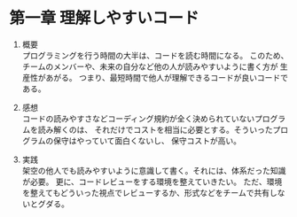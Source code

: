 第一章 理解しやすいコード
===
1. 概要  
プログラミングを行う時間の大半は、コードを読む時間になる。
このため、チームのメンバーや、未来の自分など他の人が読みやすいように書く方が
生産性があがる。
つまり、最短時間で他人が理解できるコードが良いコードである。

2. 感想  
コードの読みやすさなどコーディング規約が全く決められていないプログラムを読み解くのは、
それだけでコストを相当に必要とする。そういったプログラムの保守はやっていて面白くないし、
保守コストが高い。

3. 実践  
架空の他人でも読みやすいように意識して書く。それには、体系だった知識が必要。
更に、コードレビューをする環境を整えていきたい。
ただ、環境を整えてもどういった視点でレビューするか、形式などをチームで共有しないとグダる。
